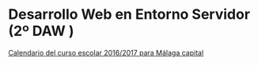 # Desarrollo Web en Entorno Servidor (2º DAW )

[Calendario del curso escolar 2016/2017 para Málaga capital](Malaga1617_calendario.pdf)
